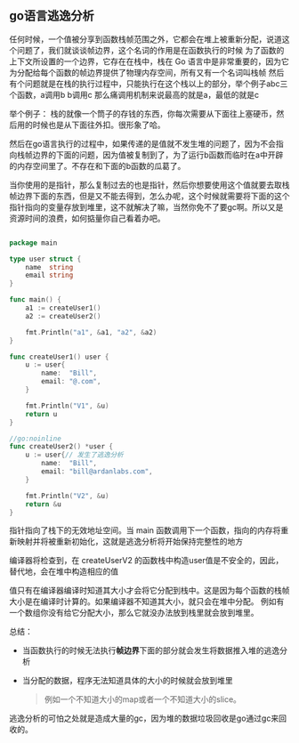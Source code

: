## go语言逃逸分析

任何时候，一个值被分享到函数栈帧范围之外，它都会在堆上被重新分配，说道这个问题了，我们就谈谈帧边界，这个名词的作用是在函数执行的时候
为了函数的上下文所设置的一个边界，它存在在栈中，栈在 Go 语言中是非常重要的，因为它为分配给每个函数的帧边界提供了物理内存空间，所有又有一个名词叫栈帧
然后有个问题就是在栈的执行过程中，只能执行在这个栈以上的部分，举个例子abc三个函数，a调用b b调用c 那么痛调用机制来说最高的就是a，最低的就是c

举个例子：
栈的就像一个筒子的存钱的东西，你每次需要从下面往上塞硬币，然后用的时候也是从下面往外扣。很形象了哈。

然后在go语言执行的过程中，如果传递的是值就不发生堆的问题了，因为不会指向栈帧边界的下面的问题，因为值被复制到了，为了运行b函数而临时在a中开辟的内存空间里了。不存在和下面的b函数的瓜葛了。

当你使用的是指针，那么复制过去的也是指针，然后你想要使用这个值就要去取栈帧边界下面的东西，但是又不能去得到，怎么办呢，这个时候就需要将下面的这个指针指向的变量存放到堆里，这不就解决了嘛，当然你免不了要gc啊。所以又是资源时间的浪费，如何掂量你自己看着办吧。

```go

package main

type user struct {
    name  string
    email string
}

func main() {
    a1 := createUser1()
    a2 := createUser2()

    fmt.Println("a1", &a1, "a2", &a2)
}

func createUser1() user {
    u := user{
        name:  "Bill",
        email: "@.com",
    }

    fmt.Println("V1", &u)
    return u
}

//go:noinline
func createUser2() *user {
    u := user{// 发生了逃逸分析
        name:  "Bill",
        email: "bill@ardanlabs.com",
    }

    fmt.Println("V2", &u)
    return &u
}
```

指针指向了栈下的无效地址空间。当 main 函数调用下一个函数，指向的内存将重新映射并将被重新初始化，这就是逃逸分析将开始保持完整性的地方

编译器将检查到，在 createUserV2 的函数栈中构造user值是不安全的，因此，替代地，会在堆中构造相应的值

值只有在编译器编译时知道其大小才会将它分配到栈中。这是因为每个函数的栈帧大小是在编译时计算的。如果编译器不知道其大小，就只会在堆中分配。
例如有一个数组你没有给它分配大小，那么它就没办法放到栈里就会放到堆里。

总结：

- 当函数执行的时候无法执行**帧边界**下面的部分就会发生将数据推入堆的逃逸分析
- 当分配的数据，程序无法知道具体的大小的时候就会放到堆里

     > 例如一个不知道大小的map或者一个不知道大小的slice。

逃逸分析的可怕之处就是造成大量的gc，因为堆的数据垃圾回收是go通过gc来回收的。
